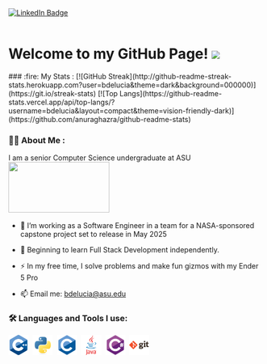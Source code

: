 <div id="badges">
  <a href="https://www.linkedin.com/in/robert-delucia-jr-b53a59203/">
    <img src="https://img.shields.io/badge/LinkedIn-blue?style=for-the-badge&logo=linkedin&logoColor=white" alt="LinkedIn Badge"/>
  </a>
</div>
<img src="https://komarev.com/ghpvc/?username=bdelucia&style=flat-square&color=blue" alt=""/>
<h1>
  Welcome to my GitHub Page!
  <img src="https://media.giphy.com/media/hvRJCLFzcasrR4ia7z/giphy.gif" width="30px"/>
</h1>
<div>
  ### :fire: My Stats :
  [![GitHub Streak](http://github-readme-streak-stats.herokuapp.com?user=bdelucia&theme=dark&background=000000)](https://git.io/streak-stats)
  [![Top Langs](https://github-readme-stats.vercel.app/api/top-langs/?username=bdelucia&layout=compact&theme=vision-friendly-dark)](https://github.com/anuraghazra/github-readme-stats)
</div>

### :man_technologist: About Me :
I am a senior Computer Science undergraduate at ASU <img src="https://media2.giphy.com/media/kiIIqKX9tXGoLAhz8R/giphy.gif?cid=6c09b952err6kqfnjffregr3x70t2isdvbm2f416jbaefkw6&ep=v1_internal_gif_by_id&rid=giphy.gif&ct=g" width="200" height="100">
- :telescope: I’m working as a Software Engineer in a team for a NASA-sponsored capstone project set to release in May 2025

- :seedling: Beginning to learn Full Stack Development independently.

- :zap: In my free time, I solve problems and make fun gizmos with my Ender 5 Pro

- :mailbox: Email me: bdelucia@asu.edu

### :hammer_and_wrench: Languages and Tools I use:
<div>
  <img src="https://github.com/devicons/devicon/blob/master/icons/cplusplus/cplusplus-original.svg" title="C++" alt= "C++" width="40" height="40"/>&nbsp;
  <img src="https://github.com/devicons/devicon/blob/master/icons/python/python-original.svg" title="Python" alt= "Python" width="40" height="40"/>&nbsp;
  <img src="https://github.com/devicons/devicon/blob/master/icons/c/c-original.svg" title="Python" alt= "Python" width="40" height="40"/>&nbsp;
  <img src="https://github.com/devicons/devicon/blob/master/icons/java/java-original-wordmark.svg" title="Java" alt="Java" width="40" height="40"/>&nbsp;
  <img src="https://github.com/devicons/devicon/blob/master/icons/csharp/csharp-original.svg" title="C#" alt="C#" width="40" height="40"/>&nbsp;
  <img src="https://github.com/devicons/devicon/blob/master/icons/git/git-original-wordmark.svg" title="Git" **alt="Git" width="40" height="40"/>
</div>


